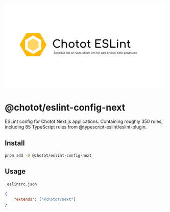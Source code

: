 <p align="center">
  <img
    alt="The Chotot ESLint Config for Next.js logo concept, in light."
    src="./assets/images/light-banner.png"
  />
</p>

# @chotot/eslint-config-next

ESLint config for Chotot Next.js applications. Containing roughly 350 rules, including 85 TypeScript rules from @typescript-eslint/eslint-plugin.

## Install

```sh
pnpm add -D @chotot/eslint-config-next
```

## Usage

`.eslintrc.json`

```json
{
	"extends": ["@chotot/next"]
}
```
